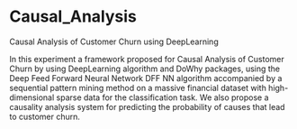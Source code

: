 # Causal_Analysis
Causal Analysis of Customer Churn using DeepLearning

In this experiment a framework proposed for Causal Analysis of Customer Churn by using DeepLearning algorithm and DoWhy packages, using the Deep Feed Forward Neural
Network DFF NN algorithm accompanied by a sequential pattern mining method on a massive financial dataset with high-dimensional sparse data for the classification task. We
also propose a causality analysis system for predicting the probability of causes that lead to customer churn.

